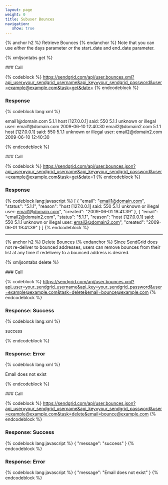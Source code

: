 ```yaml
---
layout: page
weight: 0
title: Subuser Bounces
navigation:
   show: true
---
```


{% anchor h2 %} Retrieve Bounces {% endanchor %}
 Note that you can use *either* the days parameter *or* the start\_date and end\_date parameter.


{% xmljsontabs get %}

<div markdown="1" class="tab-content">
<div markdown="1" class="tab-pane" id="get-xml">
### Call



{% codeblock %}
https://sendgrid.com/api/user.bounces.xml?api_user=your_sendgrid_username&api_key=your_sendgrid_password&user=example@example.com&task=get&date=
{% endcodeblock %}
<h3>Response</h3>
  
{% codeblock lang:xml %}
<?xml version="1.0" encoding="ISO-8859-1"?>

<bounces>
   <bounce>
      <email>email1@domain.com</email>
      <status>5.1.1</status>
      <reason>host [127.0.0.1] said: 550 5.1.1 unknown or illegal user: email1@domain.com</reason>
      <created>2009-06-10 12:40:30</created>
   </bounce>
   <bounce>
      <email>email2@domain2.com</email>
      <status>5.1.1</status>
      <reason>host [127.0.0.1] said: 550 5.1.1 unknown or illegal user: email2@domain2.com</reason>
      <created>2009-06-10 12:40:30</created>
   </bounce>
</bounces>

{% endcodeblock %}




</div>
<div markdown="1" class="tab-pane active" id="get-json">
### Call



{% codeblock %}
https://sendgrid.com/api/user.bounces.json?api_user=your_sendgrid_username&api_key=your_sendgrid_password&user=example@example.com&task=get&date=1
{% endcodeblock %}
<h3>Response</h3>
  
{% codeblock lang:javascript %}
[
  {
    "email": "email1@domain.com",
    "status": "5.1.1",
    "reason": "host [127.0.0.1] said: 550 5.1.1 unknown or illegal user: email1@domain.com",
    "created": "2009-06-01 19:41:39"
  },
  {
    "email": "email2@domain2.com",
    "status": "5.1.1",
    "reason": "host [127.0.0.1] said: 550 5.1.1 unknown or illegal user: email2@domain2.com",
    "created": "2009-06-01 19:41:39"
  }
]
{% endcodeblock %}




</div>
</div>

* * * * *


{% anchor h2 %} Delete Bounces {% endanchor %}
 Since SendGrid does not re-deliver to bounced addresses, users can remove bounces from their list at any time if redelivery to a bounced address is desired.


{% xmljsontabs delete %}

<div markdown="1" class="tab-content">
<div markdown="1" class="tab-pane" id="delete-xml">
### Call



{% codeblock %}
https://sendgrid.com/api/user.bounces.xml?api_user=your_sendgrid_username&api_key=your_sendgrid_password&user=example@example.com&task=delete&email=bounce@example.com
{% endcodeblock %}
<h3>Response: Success</h3>
  
{% codeblock lang:xml %}
<?xml version="1.0" encoding="ISO-8859-1"?>

<result>
   <message>success</message>
</result>

{% endcodeblock %}




### Response: Error




{% codeblock lang:xml %}
<?xml version="1.0" encoding="ISO-8859-1"?>

<result>
   <message>Email does not exist</message>
</result>

{% endcodeblock %}




</div>
<div markdown="1" class="tab-pane active" id="delete-json">
### Call



{% codeblock %}
https://sendgrid.com/api/user.bounces.json?api_user=your_sendgrid_username&api_key=your_sendgrid_password&user=example@example.com&task=delete&email=bounce@example.com
{% endcodeblock %}
<h3>Response: Success</h3>
  
{% codeblock lang:javascript %}
{
  "message": "success"
}
{% endcodeblock %}




### Response: Error




{% codeblock lang:javascript %}
{
  "message": "Email does not exist"
}
{% endcodeblock %}




</div>
</div>

